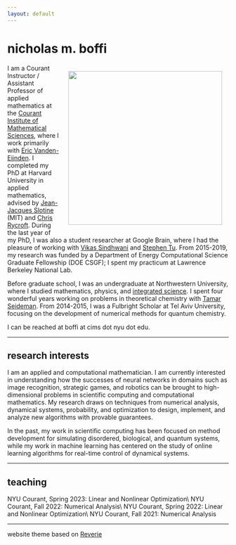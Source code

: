 ```yaml
---
layout: default
---
```

# nicholas m. boffi
<img src="../images/me_elizabeth_park.jpg" width="350" align="right" style="padding: 15px">

I am a Courant Instructor / Assistant Professor of applied mathematics at the [Courant Institute of Mathematical Sciences](https://www.courant.nyu.edu/), where I work primarily with [Eric Vanden-Eijnden](https://wp.nyu.edu/courantinstituteofmathematicalsciences-eve2/). I completed my PhD at Harvard University in applied mathematics, advised by [Jean-Jacques Slotine](https://scholar.google.com/citations?user=TcREpMQAAAAJ&hl=en&oi=ao) (MIT) and [Chris Rycroft](https://scholar.google.com/citations?user=IS_xUuIAAAAJ&hl=en&oi=ao). During the last year of my PhD, I was also a student researcher at Google Brain, where I had the pleasure of working with [Vikas Sindhwani](https://vikas.sindhwani.org/) and [Stephen Tu](https://stephentu.github.io). From 2015-2019, my research was funded by a Department of Energy Computational Science Graduate Fellowship (DOE CSGF); I spent my practicum at Lawrence Berkeley National Lab.

Before graduate school, I was an undergraduate at Northwestern University, where I studied mathematics, physics, and [integrated science](https://isp.northwestern.edu/). I spent four wonderful years working on problems in theoretical chemistry with [Tamar Seideman](https://sites.northwestern.edu/seideman/). From 2014-2015, I was a Fulbright Scholar at Tel Aviv University, focusing on the development of numerical methods for quantum chemistry.

I can be reached at boffi at cims dot nyu dot edu.

---
## research interests
I am an applied and computational mathematician. I am currently interested in understanding how the successes of neural networks in domains such as image recognition, strategic games, and robotics can be brought to high-dimensional problems in scientific computing and computational mathematics. My research draws on techniques from numerical analysis, dynamical systems, probability, and optimization to design, implement, and analyze new algorithms with provable guarantees. 

In the past, my work in scientific computing has been focused on method development for simulating disordered, biological, and quantum systems, while my work in machine learning has centered on the study of online learning algorithms for real-time control of dynamical systems.

---
## teaching
NYU Courant, Spring 2023: Linear and Nonlinear Optimization\\
NYU Courant, Fall 2022:   Numerical Analysis\\
NYU Courant, Spring 2022: Linear and Nonlinear Optimization\\
NYU Courant, Fall 2021:   Numerical Analysis

---
website theme based on [Reverie](https://reverie.pages.dev)
